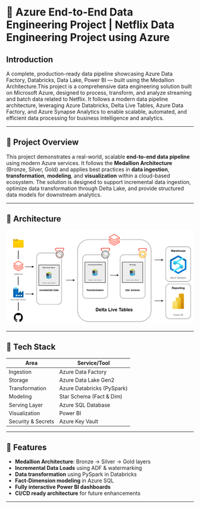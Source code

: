 # 🚀 Azure End-to-End Data Engineering Project | Netflix Data Engineering Project using Azure
 ##  Introduction
A complete, production-ready data pipeline showcasing Azure Data Factory, Databricks, Data Lake, Power BI — built using the Medallion Architecture.This project is a comprehensive data engineering solution built on Microsoft Azure, designed to process, transform, and analyze streaming and batch data related to Netflix. It follows a modern data pipeline architecture, leveraging Azure Databricks, Delta Live Tables, Azure Data Factory, and Azure Synapse Analytics to enable scalable, automated, and efficient data processing for business intelligence and analytics.

---

## 📌 Project Overview

This project demonstrates a real-world, scalable **end-to-end data pipeline** using modern Azure services. It follows the **Medallion Architecture** (Bronze, Silver, Gold) and applies best practices in **data ingestion**, **transformation**, **modeling**, and **visualization** within a cloud-based ecosystem. The solution is designed to support incremental data ingestion, optimize data transformation through Delta Lake, and provide structured data models for downstream analytics.

---

## 🧱 Architecture
![Architecture Diagram](Images/Netflix_Diagram.png)


---

## 🔧 Tech Stack

| Area              | Service/Tool              |
|-------------------|---------------------------|
| Ingestion         | Azure Data Factory        |
| Storage           | Azure Data Lake Gen2      |
| Transformation    | Azure Databricks (PySpark)|
| Modeling          | Star Schema (Fact & Dim)  |
| Serving Layer     | Azure SQL Database        |
| Visualization     | Power BI                  |
| Security & Secrets| Azure Key Vault           |


---


## 🚀 Features

-  **Medallion Architecture**: Bronze → Silver → Gold layers  
-  **Incremental Data Loads** using ADF & watermarking  
-  **Data transformation** using PySpark in Databricks  
-  **Fact-Dimension modeling** in Azure SQL  
-  **Fully interactive Power BI dashboards**  
-  **CI/CD ready architecture** for future enhancements  



---



